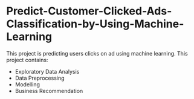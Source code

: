 # Predict-Customer-Clicked-Ads-Classification-by-Using-Machine-Learning
This project is predicting users clicks on ad using machine learning. This project contains:
  - Exploratory Data Analysis
  - Data Preprocessing
  - Modelling
  - Business Recommendation
